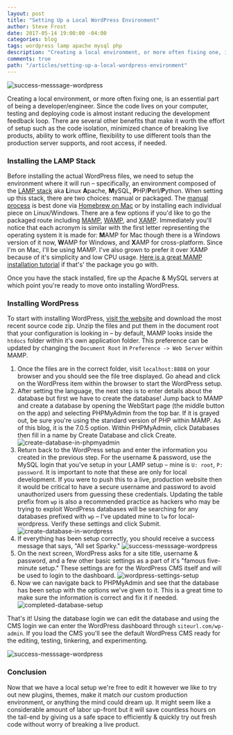 ```yaml
---
layout: post
title: "Setting Up a Local WordPress Environment"
author: Steve Frost
date: 2017-05-14 19:00:00 -04:00
categories: blog
tags: wordpress lamp apache mysql php
description: "Creating a local environment, or more often fixing one, is an essential part of being a developer/engineer. Since the code lives on your computer, testing and deploying code is almost instant reducing the development feedback loop. There are several other benefits that make it worth the effort of setup such as the code isolation, minimized chance of breaking live products, ability to work offline, flexibility to use different tools than the production server supports, and root access, if needed."
comments: true
path: "/articles/setting-up-a-local-wordpress-environment"
---
```


![success-messsage-wordpress](/img/blogs/localwordpress0.jpg)

Creating a local environment, or more often fixing one, is an essential part of being a developer/engineer. Since the code lives on your computer, testing and deploying code is almost instant reducing the development feedback loop. There are several other benefits that make it worth the effort of setup such as the code isolation, minimized chance of breaking live products, ability to work offline, flexibility to use different tools than the production server supports, and root access, if needed.

### Installing the LAMP Stack

Before installing the actual WordPress files, we need to setup the environment where it will run – specifically, an environment composed of the [LAMP stack](https://stackoverflow.com/questions/10060285/what-is-a-lamp-stack) aka **L**inux **A**pache, **M**ySQL, **P**HP/**P**erl/**P**ython. When setting up this stack, there are two choices: manual or packaged. The [manual process](https://lukearmstrong.github.io/2016/12/setup-apache-mysql-php-homebrew-macos-sierra/) is best done via [Homebrew on Mac](https://steveafrost.com/using-homebrew-the-best-package-manager-for-macos/) or by installing each individual piece on Linux/Windows. There are a few options if you'd like to go the packaged route including [MAMP](https://www.mamp.info/en/), [WAMP](http://www.wampserver.com/en/), and [XAMP](https://www.apachefriends.org/index.html). Immediately you'll notice that each acronym is similar with the first letter representing the operating system it is made for: **M**AMP for Mac though there is a Windows version of it now, **W**AMP for Windows, and **X**AMP for cross-platform. Since I'm on Mac, I'll be using MAMP. I've also grown to prefer it over XAMP because of it's simplicity and low CPU usage. [Here is a great MAMP installation tutorial](https://youtu.be/I6sTPp779mA) if that's' the package you go with.

Once you have the stack installed, fire up the Apache & MySQL servers at which point you're ready to move onto installing WordPress.

### Installing WordPress

To start with installing WordPress, [visit the website](https://wordpress.org/download/) and download the most recent source code zip. Unzip the files and put them in the document root that your configuration is looking in – by default, MAMP looks inside the `htdocs` folder within it's own application folder. This preference can be updated by changing the `Document Root` in `Preference -> Web Server` within MAMP.

1. Once the files are in the correct folder, visit `localhost:8888` on your browser and you should see the file tree displayed. Go ahead and click on the WordPress item within the browser to start the WordPress setup. 
2. After setting the language, the next step is to enter details about the database but first we have to create the database! Jump back to MAMP and create a database by opening the WebStart page (the middle button on the app) and selecting PHPMyAdmin from the top bar. If it is grayed out, be sure you're using the standard version of PHP within MAMP. As of this blog, it is the 7.0.5 option. Within PHPMyAdmin, click Databases then fill in a name by Create Database and click Create.
![create-database-in-phpmyadmin](/img/blogs/localwordpress1.jpg)
3. Return back to the WordPress setup and enter the information you created in the previous step. For the username & password, use the MySQL login that you've setup in your LAMP setup – mine is `U: root`, `P: password`. It is important to note that these are only for local development. If you were to push this to a live, production website then it would be critical to have a secure username and password to avoid unauthorized users from guessing these credentials. Updating the table prefix from `wp` is also a recommended practice as hackers who may be trying to exploit WordPress databases will be searching for any databases prefixed with `wp` – I've updated mine to `lw` for local-wordpress. Verify these settings and click Submit.
![create-database-in-wordpress](/img/blogs/localwordpress2.jpg)
4. If everything has been setup correctly, you should receive a success message that says, "All set Sparky."
![success-messsage-wordpress](/img/blogs/localwordpress3.jpg)
5. On the next screen, WordPress asks for a site title, username & password, and a few other basic settings as a part of it's "famous five-minute setup." These settings are for the WordPress CMS itself and will be used to login to the dashboard.
![wordpress-settings-setup](/img/blogs/localwordpress4.jpg)
6. Now we can navigate back to PHPMyAdmin and see that the database has been setup with the options we've given to it. This is a great time to make sure the information is correct and fix it if needed.
![completed-database-setup](/img/blogs/localwordpress5.jpg)

That's it! Using the database login we can edit the database and using the CMS login we can enter the WordPress dashboard through `siteurl.com/wp-admin`. If you load the CMS you'll see the default WordPress CMS ready for the editing, testing, tinkering, and experimenting.

![success-messsage-wordpress](/img/blogs/localwordpress6.jpg)

### Conclusion

Now that we have a local setup we're free to edit it however we like to try out new plugins, themes, make it match our custom production environment, or anything the mind could dream up. It might seem like a considerable amount of labor up-front but it will save countless hours on the tail-end by giving us a safe space to efficiently & quickly try out fresh code without worry of breaking a live product.
